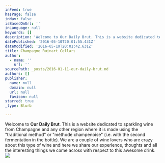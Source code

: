 ```yaml
---
inFeed: true
hasPage: false
inNav: false
isBasedOnUrl: ''
inLanguage: null
keywords: []
description: 'Welcome to Our Daily Brut. This is a website dedicated to sparkling wine from Champagne and any other region where it is made using the "traditional method" or "méthode champenoise" (i.e. with the second fermentation in the bottle). We are a couple of wine lovers who are crazy about this type of wine and here we share our experience, thoughts and all the interesting things we come across with respect to this awesome drink.'
datePublished: '2016-05-10T20:01:55.431Z'
dateModified: '2016-05-10T20:01:42.631Z'
title: Champagne Ruinart Cellars
author:
  - name: ''
    url: ''
sourcePath: _posts/2016-01-11-our-daily-brut.md
authors: []
publisher:
  name: null
  domain: null
  url: null
  favicon: null
starred: true
_type: Blurb

---
```

Welcome to **Our Daily Brut**. This is a website dedicated to sparkling wine from Champagne and any other region where it is made using the "traditional method" or "méthode champenoise" (i.e. with the second fermentation in the bottle). We are a couple of wine lovers who are crazy about this type of wine and here we share our experience, thoughts and all the interesting things we come across with respect to this awesome drink.
![](https://the-grid-user-content.s3-us-west-2.amazonaws.com/52e9b313-c194-487b-a8d8-0500caaa65da.jpg)